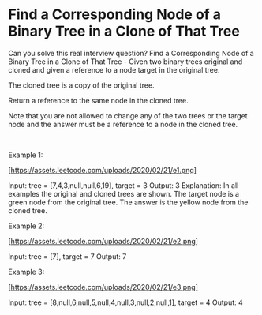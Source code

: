 # Find a Corresponding Node of a Binary Tree in a Clone of That Tree

Can you solve this real interview question? Find a Corresponding Node of a Binary Tree in a Clone of That Tree - Given two binary trees original and cloned and given a reference to a node target in the original tree.

The cloned tree is a copy of the original tree.

Return a reference to the same node in the cloned tree.

Note that you are not allowed to change any of the two trees or the target node and the answer must be a reference to a node in the cloned tree.

 

Example 1:

[https://assets.leetcode.com/uploads/2020/02/21/e1.png]


Input: tree = [7,4,3,null,null,6,19], target = 3
Output: 3
Explanation: In all examples the original and cloned trees are shown. The target node is a green node from the original tree. The answer is the yellow node from the cloned tree.


Example 2:

[https://assets.leetcode.com/uploads/2020/02/21/e2.png]


Input: tree = [7], target =  7
Output: 7


Example 3:

[https://assets.leetcode.com/uploads/2020/02/21/e3.png]


Input: tree = [8,null,6,null,5,null,4,null,3,null,2,null,1], target = 4
Output: 4
